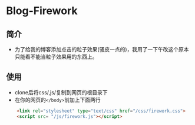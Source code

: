 # Blog-Firework

## 简介

- 为了给我的博客添加点击的粒子效果(骚皮一点的)，我用了一下午改这个原本只能看不能当粒子效果用的东西上。

## 使用

- clone后将css/,js/复制到网页的根目录下
- 在你的网页的`</body>`前加上下面两行
```html
    <link rel="stylesheet" type="text/css" href="/css/firework.css">
    <script src= "/js/firework.js"></script>
```